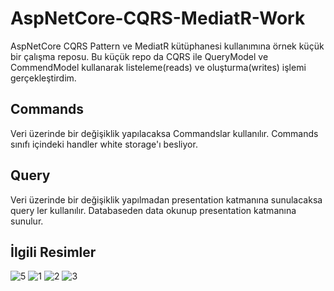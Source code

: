 # AspNetCore-CQRS-MediatR-Work
AspNetCore CQRS Pattern ve MediatR kütüphanesi kullanımına örnek küçük bir çalışma reposu. Bu küçük repo da CQRS ile QueryModel ve CommendModel kullanarak listeleme(reads) ve oluşturma(writes) işlemi gerçekleştirdim.

## Commands ##
Veri üzerinde bir değişiklik yapılacaksa Commandslar kullanılır. Commands sınıfı içindeki handler white storage'ı besliyor.

## Query ##
Veri üzerinde bir değişiklik yapılmadan presentation katmanına sunulacaksa query ler kullanılır. Databaseden data okunup presentation katmanına sunulur.

## İlgili Resimler ##

![5](https://user-images.githubusercontent.com/68101192/218467509-0b4e14cb-f2d3-4b90-8a0e-8eaf1b3ee598.PNG)
![1](https://user-images.githubusercontent.com/68101192/218467237-6bcadc8a-ae26-48ff-b197-ad3884569c27.png)
![2](https://user-images.githubusercontent.com/68101192/218467251-72b1f060-131c-48d9-87c1-ef148a2c26f0.png)
![3](https://user-images.githubusercontent.com/68101192/218467258-f465f4a5-8b71-4655-ad97-2c9cc7acece0.png)

